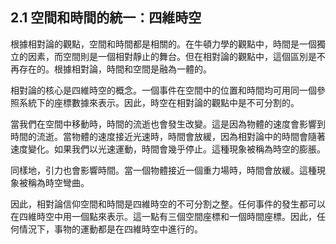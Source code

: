 ## 2.1 空間和時間的統一：四維時空

根據相對論的觀點，空間和時間都是相關的。在牛頓力學的觀點中，時間是一個獨立的因素，而空間則是一個相對靜止的舞台。但在相對論的觀點中，這個區別是不再存在的。根據相對論，時間和空間是融為一體的。

相對論的核心是四維時空的概念。一個事件在空間中的位置和時間均可用同一個參照系統下的座標數據來表示。因此，時空在相對論的觀點中是不可分割的。

當我們在空間中移動時，時間的流逝也會發生改變。這是因為物體的速度會影響到時間的流逝。當物體的速度接近光速時，時間會放緩，因為相對論中的時間會隨著速度變化。如果我們以光速運動，時間會幾乎停止。這種現象被稱為時空的膨脹。

同樣地，引力也會影響時間。當一個物體接近一個重力場時，時間會放緩。這種現象被稱為時空彎曲。

因此，相對論信仰空間和時間是四維時空的不可分割之整。任何事件的發生都可以在四維時空中用一個點來表示。這一點有三個空間座標和一個時間座標。因此，任何情況下，事物的運動都是在四維時空中進行的。